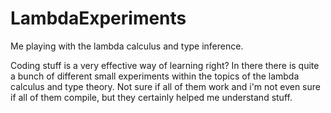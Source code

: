 # LambdaExperiments
Me playing with the lambda calculus and type inference.

Coding stuff is a very effective way of learning right? In there there is quite a bunch of different small experiments within the topics of the lambda calculus and type theory.
Not sure if all of them work and i'm not even sure if all of them compile, but they certainly helped me understand stuff.
